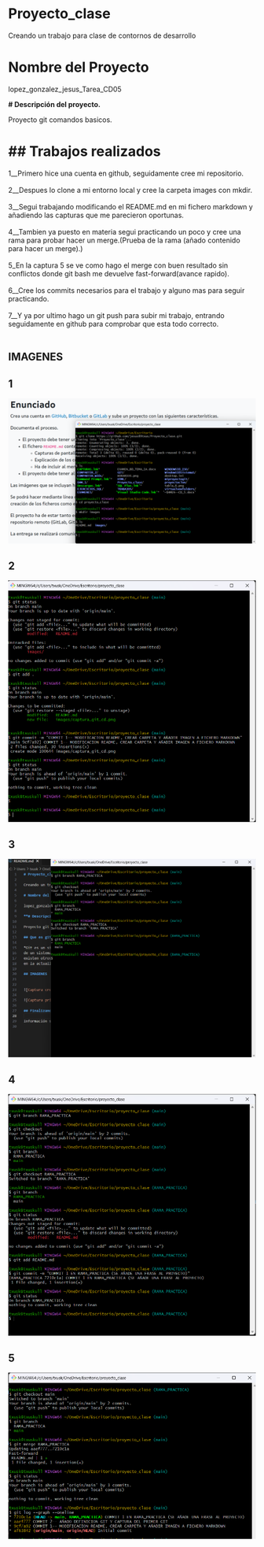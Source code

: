 # Proyecto_clase

Creando un trabajo para clase de contornos de desarrollo

# Nombre del Proyecto

lopez_gonzalez_jesus_Tarea_CD05

**# Descripción del proyecto.**

Proyecto git comandos basicos.

# ## Trabajos realizados

1__Primero hice una cuenta en github, seguidamente cree mi repositorio.<br><br>
2__Despues lo clone a mi entorno local y cree la carpeta images con mkdir.<br><br>
3__Segui trabajando modificando el README.md en mi fichero markdown y añadiendo las capturas que me parecieron oportunas.<br><br>
4__Tambien ya puesto en materia segui practicando un poco y cree una rama para probar hacer un merge.(Prueba de la rama (añado contenido para hacer un merge).)<br><br>
5_En la captura 5 se ve como hago el merge con buen resultado sin conflictos donde git bash me devuelve fast-forward(avance rapido).<br><br>
6__Cree los commits necesarios para el trabajo y alguno mas para seguir practicando.<br><br>
7__Y ya por ultimo hago un git push para subir mi trabajo, entrando seguidamente en github para comprobar que esta todo correcto.<br><br>

## IMAGENES

## 1
![Captura creacion carpeta imagenes, la cual añado](images/captura_git_cd.png)
## 2
![Captura primer añadiendo primer commit](images/commit_2_a.png)
## 3
![Captura primer añadiendo primer commit](images/commit_3.png)
## 4
![Captura primer añadiendo primer commit](images/commit1_en_rama_practica.png)
## 5
![Captura primer añadiendo primer commit](images/merge_practica.png)


